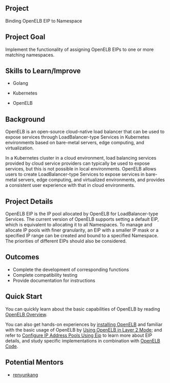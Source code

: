 ## Project

Binding OpenELB EIP to Namespace

## Project Goal

Implement the functionality of assigning OpenELB EIPs to one or more matching namespaces.

## Skills to Learn/Improve

- Golang

- Kubernetes

- OpenELB

## Background

OpenELB is an open-source cloud-native load balancer that can be used to expose services through LoadBalancer-type Services in Kubernetes environments based on bare-metal servers, edge computing, and virtualization.

In a Kubernetes cluster in a cloud environment, load balancing services provided by cloud service providers can typically be used to expose services, but this is not possible in local environments. OpenELB allows users to create LoadBalancer-type Services to expose services in bare-metal servers, edge computing, and virtualized environments, and provides a consistent user experience with that in cloud environments.

## Project Details

OpenELB EIP is the IP pool allocated by OpenELB for LoadBalancer-type Services. The current version of OpenELB supports setting a default EIP, which is equivalent to allocating it to all Namespaces. To manage and allocate IP pools with finer granularity, an EIP with a smaller IP mask or a specified IP range can be created and bound to a specified Namespace. The priorities of different EIPs should also be considered.

## Outcomes

- Complete the development of corresponding functions
- Complete compatibility testing
- Provide documentation for instructions

## Quick Start

You can quickly learn about the basic capabilities of OpenELB by reading [OpenELB Overview](https://openelb.io/docs/overview/).

You can also get hands-on experiences by [installing OpenELB](https://openelb.io/docs/getting-started/installation/) and familiar with the basic usage of OpenELB by [Using OpenELB in Layer 2 Mode](https://openelb.io/docs/getting-started/usage/use-openelb-in-layer-2-mode/); and refer to [Configure IP Address Pools Using Eip](https://openelb.io/docs/getting-started/configuration/configure-ip-address-pools-using-eip/) to learn more about EIP details, and study specific implementations in combination with [OpenELB Code](https://github.com/openelb/openelb).

## Potential Mentors

-   [renyunkang](https://github.com/renyunkang/)